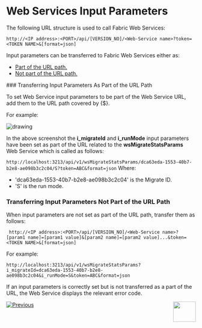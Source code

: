 # Web Services Input Parameters

The following URL structure is used to call Fabric Web Services:

<p><code>http://&lt;IP address&gt;:&lt;PORT&gt;/api/[VERSION_NO]/&lt;Web-Service name&gt;?token=&lt;TOKEN NAME&gt;&amp;[format=json]</p></code>

Input parameters can be transferred to Fabric Web Services either as:
- [Part of the URL path.](/articles/15_web_services_and_graphit/08_web_services_input_parameters.md#transfering-input-parameters-as-part-of-the-url-path)
- [Not part of the URL path.](/articles/15_web_services_and_graphit/08_web_services_input_parameters.md#transferring-input-parameters-not-part-of-the-url-path)  

<studio>
### Transferring Input Parameters As Part of the URL Path

To set Web Service input parameters to be part of the Web Service URL, add them to the URL path covered by {$}.

For example: 

<img src="/articles/15_web_services_and_graphit/images/Web-Service-KI-8-1.png" alt="drawing"/> 

In the above screenshot the **i_migrateId** and **i_runMode** input parameters have been set as part of the URL related to the **wsMigrateStatsParams** Web Service which is called as follows:  

`http://localhost:3213/api/v1/wsMigrateStatsParams/dca63eda-1553-40b7-b2e8-ae098b3c2c04/S?token=ABC&format=json`
Where:

* 'dca63eda-1553-40b7-b2e8-ae098b3c2c04' is the Migrate ID.
* 'S' is the run mode. 

</studio>
 

### Transferring Input Parameters Not Part of the URL Path

When input parameters are not set as part of the URL path, transfer them as follows:

<p><code>&nbsp;http://&lt;IP address&gt;:&lt;PORT&gt;/api/[VERSION_NO]/&lt;Web-Service name&gt;?[param1 name]=[param1 value]&amp;[param2 name]=[param2 value]...&amp;token=&lt;TOKEN NAME&gt;&amp;[format=json]</code></p>

For example:

`http://localhost:3213/api/v1/wsMigrateStatsParams?i_migrateId=dca63eda-1553-40b7-b2e8-ae098b3c2c04&i_runMode=S&token=ABC&format=json`

If an input parameters is correctly set but is not transferred as a part of the URL, the Web Service displays the relevant error code.

[![Previous](/articles/images/Previous.png)](/articles/15_web_services_and_graphit/07_deploy_web_services.md)[<img align="right" width="60" height="54" src="/articles/images/Next.png">](/articles/15_web_services_and_graphit/09_swagger.md)


